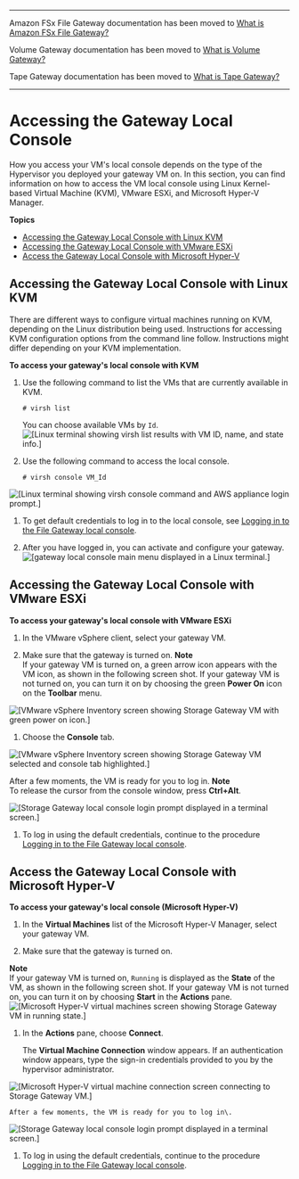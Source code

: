 --------

Amazon FSx File Gateway documentation has been moved to [What is Amazon FSx File Gateway?](https://docs.aws.amazon.com/filegateway/latest/filefsxw/WhatIsStorageGateway.html)

Volume Gateway documentation has been moved to [What is Volume Gateway?](https://docs.aws.amazon.com/storagegateway/latest/vgw/WhatIsStorageGateway.html)

Tape Gateway documentation has been moved to [What is Tape Gateway?](https://docs.aws.amazon.com/storagegateway/latest/tgw/WhatIsStorageGateway.html)

--------

# Accessing the Gateway Local Console<a name="accessing-local-console"></a>

How you access your VM's local console depends on the type of the Hypervisor you deployed your gateway VM on\. In this section, you can find information on how to access the VM local console using Linux Kernel\-based Virtual Machine \(KVM\), VMware ESXi, and Microsoft Hyper\-V Manager\.

**Topics**
+ [Accessing the Gateway Local Console with Linux KVM](#MaintenanceConsoleWindowKVM-common)
+ [Accessing the Gateway Local Console with VMware ESXi](#MaintenanceConsoleWindowVMware-common)
+ [Access the Gateway Local Console with Microsoft Hyper\-V](#MaintenanceConsoleWindowHyperV-common)

## Accessing the Gateway Local Console with Linux KVM<a name="MaintenanceConsoleWindowKVM-common"></a>

There are different ways to configure virtual machines running on KVM, depending on the Linux distribution being used\. Instructions for accessing KVM configuration options from the command line follow\. Instructions might differ depending on your KVM implementation\.

**To access your gateway's local console with KVM**

1. Use the following command to list the VMs that are currently available in KVM\. 

   ```
   # virsh list
   ```

   You can choose available VMs by `Id`\.  
![\[Linux terminal showing virsh list results with VM ID, name, and state info.\]](http://docs.aws.amazon.com/filegateway/latest/files3/images/GatewayMaintenance_52.png)

1. Use the following command to access the local console\.

   ```
   # virsh console VM_Id
   ```  
![\[Linux terminal showing virsh console command and AWS appliance login prompt.\]](http://docs.aws.amazon.com/filegateway/latest/files3/images/GatewayMaintenance_51.png)

1. To get default credentials to log in to the local console, see [Logging in to the File Gateway local console](manage-on-premises-fgw.md#LocalConsole-login-fgw)\.

1. After you have logged in, you can activate and configure your gateway\.  
![\[gateway local console main menu displayed in a Linux terminal.\]](http://docs.aws.amazon.com/filegateway/latest/files3/images/GatewayMaintenance_50.png)

## Accessing the Gateway Local Console with VMware ESXi<a name="MaintenanceConsoleWindowVMware-common"></a>



**To access your gateway's local console with VMware ESXi**

1. In the VMware vSphere client, select your gateway VM\.

1. Make sure that the gateway is turned on\.
**Note**  
If your gateway VM is turned on, a green arrow icon appears with the VM icon, as shown in the following screen shot\. If your gateway VM is not turned on, you can turn it on by choosing the green **Power On** icon on the **Toolbar** menu\.

      
![\[VMware vSphere Inventory screen showing Storage Gateway VM with green power on icon.\]](http://docs.aws.amazon.com/filegateway/latest/files3/images/GatewayMaintenance_65.png)

1. Choose the **Console** tab\.

      
![\[VMware vSphere Inventory screen showing Storage Gateway VM selected and console tab highlighted.\]](http://docs.aws.amazon.com/filegateway/latest/files3/images/GatewayMaintenance_70.png)

   After a few moments, the VM is ready for you to log in\.
**Note**  
To release the cursor from the console window, press **Ctrl\+Alt**\.

      
![\[Storage Gateway local console login prompt displayed in a terminal screen.\]](http://docs.aws.amazon.com/filegateway/latest/files3/images/GatewayMaintenance_75.png)

1. To log in using the default credentials, continue to the procedure [Logging in to the File Gateway local console](manage-on-premises-fgw.md#LocalConsole-login-fgw)\.

## Access the Gateway Local Console with Microsoft Hyper\-V<a name="MaintenanceConsoleWindowHyperV-common"></a>



**To access your gateway's local console \(Microsoft Hyper\-V\)**

1. In the **Virtual Machines** list of the Microsoft Hyper\-V Manager, select your gateway VM\.

1. Make sure that the gateway is turned on\.

    
**Note**  
If your gateway VM is turned on, `Running` is displayed as the **State** of the VM, as shown in the following screen shot\. If your gateway VM is not turned on, you can turn it on by choosing **Start** in the **Actions** pane\.  
![\[Microsoft Hyper-V virtual machines screen showing Storage Gateway VM in running state.\]](http://docs.aws.amazon.com/filegateway/latest/files3/images/hyperv-manager09.png)

1. In the **Actions** pane, choose **Connect**\.

   The **Virtual Machine Connection** window appears\. If an authentication window appears, type the sign\-in credentials provided to you by the hypervisor administrator\.

      
![\[Microsoft Hyper-V virtual machine connection screen connecting to Storage Gateway VM.\]](http://docs.aws.amazon.com/filegateway/latest/files3/images/hyperv-vm-connect01.png)

    After a few moments, the VM is ready for you to log in\.

      
![\[Storage Gateway local console login prompt displayed in a terminal screen.\]](http://docs.aws.amazon.com/filegateway/latest/files3/images/GatewayMaintenance_75.png)

1. To log in using the default credentials, continue to the procedure [Logging in to the File Gateway local console](manage-on-premises-fgw.md#LocalConsole-login-fgw)\.